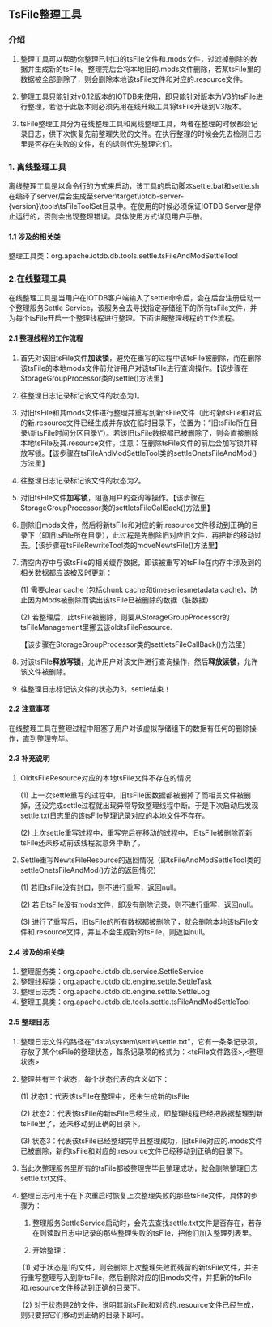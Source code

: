 ## TsFile整理工具

### 介绍

1. 整理工具可以帮助你整理已封口的tsFile文件和.mods文件，过滤掉删除的数据并生成新的tsFile。整理完后会将本地旧的.mods文件删除，若某tsFile里的数据被全部删除了，则会删除本地该tsFile文件和对应的.resource文件。

2. 整理工具只能针对v0.12版本的IOTDB来使用，即只能针对版本为V3的tsFile进行整理，若低于此版本则必须先用在线升级工具将tsFile升级到V3版本。
3. tsFile整理工具分为在线整理工具和离线整理工具，两者在整理的时候都会记录日志，供下次恢复先前整理失败的文件。在执行整理的时候会先去检测日志里是否存在失败的文件，有的话则优先整理它们。

### 1. 离线整理工具

离线整理工具是以命令行的方式来启动，该工具的启动脚本settle.bat和settle.sh在编译了server后会生成至server\target\iotdb-server-{version}\tools\tsFileToolSet目录中。在使用的时候必须保证IOTDB Server是停止运行的，否则会出现整理错误。具体使用方式详见用户手册。

#### 1.1 涉及的相关类

整理工具类：org.apache.iotdb.db.tools.settle.tsFileAndModSettleTool

### 2.在线整理工具

在线整理工具是当用户在IOTDB客户端输入了settle命令后，会在后台注册启动一个整理服务Settle Service，该服务会去寻找指定存储组下的所有tsFile文件，并为每个tsFile开启一个整理线程进行整理。下面讲解整理线程的工作流程。

#### 2.1 整理线程的工作流程

1. 首先对该旧tsFile文件**加读锁**，避免在重写的过程中该tsFile被删除，而在删除该tsFile的本地mods文件前允许用户对该tsFile进行查询操作。【该步骤在StorageGroupProcessor类的settle()方法里】

2. 往整理日志记录标记该文件的状态为1。

3. 对旧tsFile和其mods文件进行整理并重写到新tsFile文件（此时新tsFile和对应的新.resource文件已经生成并存放在临时目录下，位置为：“旧tsFile所在目录\新tsFile时间分区目录\”）。若该旧tsFile数据都已被删除了，则会直接删除本地tsFile及其.resource文件。注意：在删除tsFile文件的前后会加写锁并释放写锁。【该步骤在tsFileAndModSettleTool类的settleOnetsFileAndMod()方法里】

4. 往整理日志记录标记该文件的状态为2。

5. 对旧tsFile文件**加写锁**，阻塞用户的查询等操作。【该步骤在StorageGroupProcessor类的settletsFileCallBack()方法里】

6. 删除旧mods文件，然后将新tsFile和对应的新.resource文件移动到正确的目录下（即旧tsFile所在目录），此过程是先删除旧对应旧文件，再把新的移动过去。【该步骤在tsFileRewriteTool类的moveNewtsFile()方法里】

7. 清空内存中与该tsFile的相关缓存数据，即该被重写的tsFile在内存中涉及到的相关数据都应该被及时更新：

   (1) 需要clear cache (包括chunk cache和timeseriesmetadata cache)，防止因为Mods被删除而读出该tsFile已被删除的数据（脏数据）

   (2) 若整理后，此tsFile被删除，则要从StorageGroupProcessor的tsFileManagement里挪去该oldtsFileResource.

   【该步骤在StorageGroupProcessor类的settletsFileCallBack()方法里】

8. 对该tsFile**释放写锁**，允许用户对该文件进行查询操作，然后**释放读锁**，允许该文件被删除。
9. 往整理日志标记该文件的状态为3，settle结束！

#### 2.2 注意事项

​	在线整理工具在整理过程中阻塞了用户对该虚拟存储组下的数据有任何的删除操作，直到整理完毕。

#### 2.3 补充说明

1. OldtsFileResource对应的本地tsFile文件不存在的情况

   (1) 上一次settle重写的过程中，旧tsFile因数据都被删掉了而相关文件被删掉，还没完成settle过程就出现异常导致整理线程中断。于是下次启动后发现settle.txt日志里的该tsFile整理记录对应的本地文件不存在。

   (2) 上次settle重写过程中，重写完后在移动的过程中，旧tsFile被删除而新tsFile还未移动前该线程就意外中断了。

2. Settle重写NewtsFileResource的返回情况（即tsFileAndModSettleTool类的settleOnetsFileAndMod()方法的返回情况）

   (1) 若旧tsFile没有封口，则不进行重写，返回null。

   (2) 若旧tsFile没有mods文件，即没有删除记录，则不进行重写，返回null。

   (3) 进行了重写后，旧tsFile的所有数据都被删除了，就会删除本地该tsFile文件和.resource文件，并且不会生成新的tsFile，则返回null。

#### 2.4 涉及的相关类

1. 整理服务类：org.apache.iotdb.db.service.SettleService
2. 整理线程类：org.apache.iotdb.db.engine.settle.SettleTask
3. 整理日志类：org.apache.iotdb.db.engine.settle.SettleLog
4. 整理工具类：org.apache.iotdb.db.tools.settle.tsFileAndModSettleTool

#### 2.5 整理日志

1. 整理日志文件的路径在"data\system\settle\settle.txt"，它有一条条记录项，存放了某个tsFile的整理状态，每条记录项的格式为：<tsFile文件路径>,<整理状态>

2. 整理共有三个状态，每个状态代表的含义如下：

   (1) 状态1：代表该tsFile在整理中，还未生成新的tsFile

   (2) 状态2：代表该tsFile的新tsFile已经生成，即整理线程已经把数据整理到新tsFile里了，还未移动到正确的目录下。

   (3) 状态3：代表该tsFile已经整理完毕且整理成功，旧tsFile对应的.mods文件已被删除，新的tsFile和对应的.resource文件已经移动到正确的目录下。

3. 当此次整理服务里所有的tsFile都被整理完毕且整理成功，就会删除整理日志settle.txt文件。

4. 整理日志可用于在下次重启时恢复上次整理失败的那些tsFile文件，具体的步骤为：

   1) 整理服务SettleService启动时，会先去查找settle.txt文件是否存在，若存在则读取日志中记录的那些整理失败的tsFile，把他们加入整理列表里。

   2) 开始整理：

   ​	(1) 对于状态是1的文件，则会删除上次整理失败而残留的新tsFile文件，并进行重写整理写入到新tsFile，然后删除对应的旧mods文件，并把新的tsFile和.resource文件移动到正确的目录下。

   ​	(2) 对于状态是2的文件，说明其新tsFile和对应的.resource文件已经生成，则只要把它们移动到正确的目录下即可。
